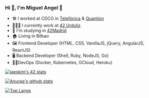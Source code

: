 ### Hi 👋, I'm Miguel Angel 🤪

- 🛠 I worked at CDCO in [Telefónica](https://www.telefonica.com/es/home) & [Quantion](https://www.quantion.es)
- 👨🏻‍💻 I currently work at [42 Urduliz](https://www.42urduliz.com).
- 💪 I'm studying in [42Madrid](https://www.42madrid.com)
- 🏠 Living in Bilbao
- 🖼 Frontend Developer (HTML, CSS, VanillaJS, jQuery, AngularJS, ReactJS)
- 🖥 Backend Developer (Shell, Ruby, NodeJS, Go)
- 👨🏻‍DevOps (Docker, Kubernetes, GCloud, Heroku)

[![jaeskim's 42 stats](https://badge42.herokuapp.com/api/stats/migferna)](https://github.com/JaeSeoKim/badge42)

[![Anurag's github stats](https://github-readme-stats.vercel.app/api?username=migferna42&count_private=true&show_icons=true&theme=gruvbox)](https://github.com/migferna42/github-readme-stats)

[![Top Langs](https://github-readme-stats.vercel.app/api/top-langs/?username=migferna42&layout=compact)](https://github.com/migferna42/github-readme-stats)
